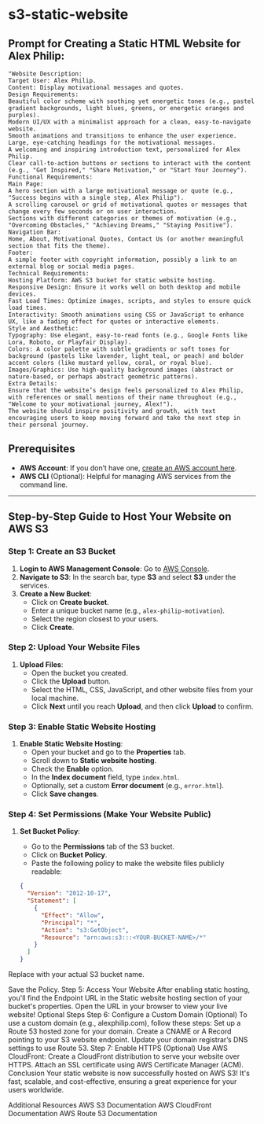 # s3-static-website


## Prompt for Creating a Static HTML Website for Alex Philip:

```
"Website Description:
Target User: Alex Philip.
Content: Display motivational messages and quotes.
Design Requirements:
Beautiful color scheme with soothing yet energetic tones (e.g., pastel gradient backgrounds, light blues, greens, or energetic oranges and purples).
Modern UI/UX with a minimalist approach for a clean, easy-to-navigate website.
Smooth animations and transitions to enhance the user experience.
Large, eye-catching headings for the motivational messages.
A welcoming and inspiring introduction text, personalized for Alex Philip.
Clear call-to-action buttons or sections to interact with the content (e.g., "Get Inspired," "Share Motivation," or "Start Your Journey").
Functional Requirements:
Main Page:
A hero section with a large motivational message or quote (e.g., "Success begins with a single step, Alex Philip").
A scrolling carousel or grid of motivational quotes or messages that change every few seconds or on user interaction.
Sections with different categories or themes of motivation (e.g., "Overcoming Obstacles," "Achieving Dreams," "Staying Positive").
Navigation Bar:
Home, About, Motivational Quotes, Contact Us (or another meaningful section that fits the theme).
Footer:
A simple footer with copyright information, possibly a link to an external blog or social media pages.
Technical Requirements:
Hosting Platform: AWS S3 bucket for static website hosting.
Responsive Design: Ensure it works well on both desktop and mobile devices.
Fast Load Times: Optimize images, scripts, and styles to ensure quick load times.
Interactivity: Smooth animations using CSS or JavaScript to enhance UX, like a fading effect for quotes or interactive elements.
Style and Aesthetic:
Typography: Use elegant, easy-to-read fonts (e.g., Google Fonts like Lora, Roboto, or Playfair Display).
Colors: A color palette with subtle gradients or soft tones for background (pastels like lavender, light teal, or peach) and bolder accent colors (like mustard yellow, coral, or royal blue).
Images/Graphics: Use high-quality background images (abstract or nature-based, or perhaps abstract geometric patterns).
Extra Details:
Ensure that the website’s design feels personalized to Alex Philip, with references or small mentions of their name throughout (e.g., "Welcome to your motivational journey, Alex!").
The website should inspire positivity and growth, with text encouraging users to keep moving forward and take the next step in their personal journey.
```
## Prerequisites

- **AWS Account**: If you don’t have one, [create an AWS account here](https://aws.amazon.com/).
- **AWS CLI** (Optional): Helpful for managing AWS services from the command line.

---

## Step-by-Step Guide to Host Your Website on AWS S3

### Step 1: Create an S3 Bucket

1. **Login to AWS Management Console**: Go to [AWS Console](https://aws.amazon.com/console/).
2. **Navigate to S3**: In the search bar, type **S3** and select **S3** under the services.
3. **Create a New Bucket**:
   - Click on **Create bucket**.
   - Enter a unique bucket name (e.g., `alex-philip-motivation`).
   - Select the region closest to your users.
   - Click **Create**.

### Step 2: Upload Your Website Files

1. **Upload Files**:
   - Open the bucket you created.
   - Click the **Upload** button.
   - Select the HTML, CSS, JavaScript, and other website files from your local machine.
   - Click **Next** until you reach **Upload**, and then click **Upload** to confirm.

### Step 3: Enable Static Website Hosting

1. **Enable Static Website Hosting**:
   - Open your bucket and go to the **Properties** tab.
   - Scroll down to **Static website hosting**.
   - Check the **Enable** option.
   - In the **Index document** field, type `index.html`.
   - Optionally, set a custom **Error document** (e.g., `error.html`).
   - Click **Save changes**.

### Step 4: Set Permissions (Make Your Website Public)

1. **Set Bucket Policy**:
   - Go to the **Permissions** tab of the S3 bucket.
   - Click on **Bucket Policy**.
   - Paste the following policy to make the website files publicly readable:

   ```json
   {
     "Version": "2012-10-17",
     "Statement": [
       {
         "Effect": "Allow",
         "Principal": "*",
         "Action": "s3:GetObject",
         "Resource": "arn:aws:s3:::<YOUR-BUCKET-NAME>/*"
       }
     ]
   }

Replace <YOUR-BUCKET-NAME> with your actual S3 bucket name.

Save the Policy.
Step 5: Access Your Website
After enabling static hosting, you'll find the Endpoint URL in the Static website hosting section of your bucket's properties.
Open the URL in your browser to view your live website!
Optional Steps
Step 6: Configure a Custom Domain (Optional)
To use a custom domain (e.g., alexphilip.com), follow these steps:
Set up a Route 53 hosted zone for your domain.
Create a CNAME or A Record pointing to your S3 website endpoint.
Update your domain registrar’s DNS settings to use Route 53.
Step 7: Enable HTTPS (Optional)
Use AWS CloudFront:
Create a CloudFront distribution to serve your website over HTTPS.
Attach an SSL certificate using AWS Certificate Manager (ACM).
Conclusion
Your static website is now successfully hosted on AWS S3! It's fast, scalable, and cost-effective, ensuring a great experience for your users worldwide.

Additional Resources
AWS S3 Documentation
AWS CloudFront Documentation
AWS Route 53 Documentation
